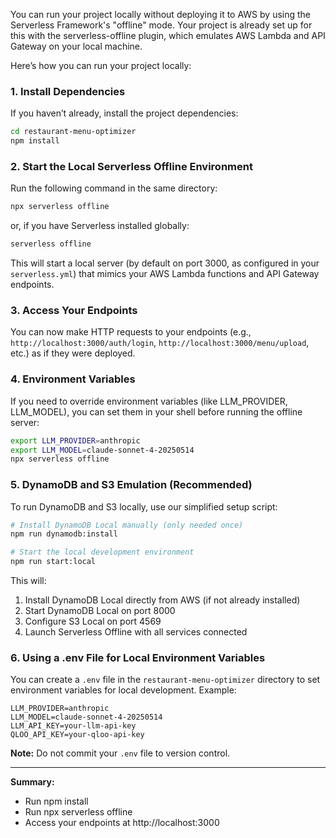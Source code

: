 You can run your project locally without deploying it to AWS by using the Serverless Framework's "offline" mode. Your project is already set up for this with the serverless-offline plugin, which emulates AWS Lambda and API Gateway on your local machine.

Here’s how you can run your project locally:

### 1. Install Dependencies

If you haven’t already, install the project dependencies:

```sh
cd restaurant-menu-optimizer
npm install
```

### 2. Start the Local Serverless Offline Environment

Run the following command in the same directory:

```sh
npx serverless offline
```

or, if you have Serverless installed globally:

```sh
serverless offline
```

This will start a local server (by default on port 3000, as configured in your `serverless.yml`) that mimics your AWS Lambda functions and API Gateway endpoints.

### 3. Access Your Endpoints

You can now make HTTP requests to your endpoints (e.g., `http://localhost:3000/auth/login`, `http://localhost:3000/menu/upload`, etc.) as if they were deployed.

### 4. Environment Variables

If you need to override environment variables (like LLM_PROVIDER, LLM_MODEL), you can set them in your shell before running the offline server:

```sh
export LLM_PROVIDER=anthropic
export LLM_MODEL=claude-sonnet-4-20250514
npx serverless offline
```

### 5. DynamoDB and S3 Emulation (Recommended)

To run DynamoDB and S3 locally, use our simplified setup script:

```sh
# Install DynamoDB Local manually (only needed once)
npm run dynamodb:install

# Start the local development environment
npm run start:local
```

This will:

1. Install DynamoDB Local directly from AWS (if not already installed)
2. Start DynamoDB Local on port 8000
3. Configure S3 Local on port 4569
4. Launch Serverless Offline with all services connected

### 6. Using a .env File for Local Environment Variables

You can create a `.env` file in the `restaurant-menu-optimizer` directory to set environment variables for local development. Example:

```
LLM_PROVIDER=anthropic
LLM_MODEL=claude-sonnet-4-20250514
LLM_API_KEY=your-llm-api-key
QLOO_API_KEY=your-qloo-api-key
```

**Note:** Do not commit your `.env` file to version control.

---

**Summary:**

- Run npm install
- Run npx serverless offline
- Access your endpoints at http://localhost:3000
